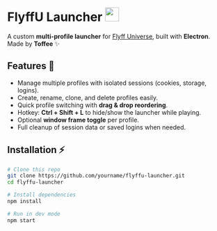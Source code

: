 # FlyffU Launcher <img src="https://github.com/toffeegg/FlyffU-Launcher/blob/main/icon.png" width="32" height="32" />

A custom **multi-profile launcher** for [Flyff Universe](https://universe.flyff.com/play), built with **Electron**.  
Made by **Toffee** ✨

## Features 🚀
- Manage multiple profiles with isolated sessions (cookies, storage, logins).
- Create, rename, clone, and delete profiles easily.
- Quick profile switching with **drag & drop reordering**.
- Hotkey: **Ctrl + Shift + L** to hide/show the launcher while playing.
- Optional **window frame toggle** per profile.
- Full cleanup of session data or saved logins when needed.

## Installation ⚡
```bash
# Clone this repo
git clone https://github.com/yourname/flyffu-launcher.git
cd flyffu-launcher

# Install dependencies
npm install

# Run in dev mode
npm start
